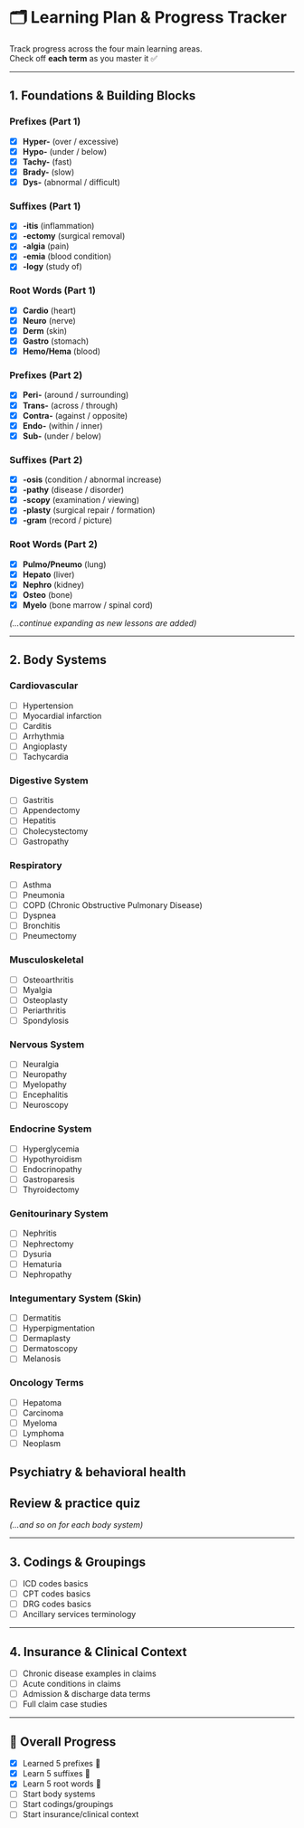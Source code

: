 # 🗂 Learning Plan & Progress Tracker

Track progress across the four main learning areas.  
Check off **each term** as you master it ✅  

---

## 1. Foundations & Building Blocks

### Prefixes (Part 1)
- [x] **Hyper-** (over / excessive)  
- [x] **Hypo-** (under / below)  
- [x] **Tachy-** (fast)  
- [x] **Brady-** (slow)  
- [x] **Dys-** (abnormal / difficult)  

### Suffixes (Part 1)
- [x] **-itis** (inflammation)  
- [x] **-ectomy** (surgical removal)  
- [x] **-algia** (pain)  
- [x] **-emia** (blood condition)  
- [x] **-logy** (study of)  

### Root Words (Part 1)
- [x] **Cardio** (heart)  
- [x] **Neuro** (nerve)  
- [x] **Derm** (skin)  
- [x] **Gastro** (stomach)  
- [x] **Hemo/Hema** (blood)  

### Prefixes (Part 2)
- [x] **Peri-** (around / surrounding)  
- [x] **Trans-** (across / through)  
- [x] **Contra-** (against / opposite)  
- [x] **Endo-** (within / inner)  
- [x] **Sub-** (under / below)  

### Suffixes (Part 2)
- [x] **-osis** (condition / abnormal increase)  
- [x] **-pathy** (disease / disorder)  
- [x] **-scopy** (examination / viewing)  
- [x] **-plasty** (surgical repair / formation)  
- [x] **-gram** (record / picture)  

### Root Words (Part 2)
- [x] **Pulmo/Pneumo** (lung)  
- [x] **Hepato** (liver)  
- [x] **Nephro** (kidney)  
- [x] **Osteo** (bone)  
- [x] **Myelo** (bone marrow / spinal cord)  

*(…continue expanding as new lessons are added)*  

---

## 2. Body Systems

### Cardiovascular
- [ ] Hypertension
- [ ] Myocardial infarction
- [ ] Carditis
- [ ] Arrhythmia
- [ ] Angioplasty
- [ ] Tachycardia

### Digestive System
- [ ] Gastritis
- [ ] Appendectomy
- [ ] Hepatitis
- [ ] Cholecystectomy
- [ ] Gastropathy

### Respiratory
- [ ] Asthma
- [ ] Pneumonia
- [ ] COPD (Chronic Obstructive Pulmonary Disease)
- [ ] Dyspnea
- [ ] Bronchitis
- [ ] Pneumectomy

### Musculoskeletal
- [ ] Osteoarthritis
- [ ] Myalgia
- [ ] Osteoplasty
- [ ] Periarthritis
- [ ] Spondylosis

### Nervous System
- [ ] Neuralgia
- [ ] Neuropathy
- [ ] Myelopathy
- [ ] Encephalitis
- [ ] Neuroscopy

### Endocrine System
- [ ] Hyperglycemia
- [ ] Hypothyroidism
- [ ] Endocrinopathy
- [ ] Gastroparesis
- [ ] Thyroidectomy

### Genitourinary System
- [ ] Nephritis
- [ ] Nephrectomy
- [ ] Dysuria
- [ ] Hematuria
- [ ] Nephropathy

### Integumentary System (Skin)
- [ ] Dermatitis
- [ ] Hyperpigmentation
- [ ] Dermaplasty
- [ ] Dermatoscopy
- [ ] Melanosis

### Oncology Terms
- [ ] Hepatoma
- [ ] Carcinoma
- [ ] Myeloma
- [ ] Lymphoma
- [ ] Neoplasm
## Psychiatry & behavioral health
## Review & practice quiz

*(…and so on for each body system)*  

---

## 3. Codings & Groupings
- [ ] ICD codes basics  
- [ ] CPT codes basics  
- [ ] DRG codes basics  
- [ ] Ancillary services terminology  

---

## 4. Insurance & Clinical Context
- [ ] Chronic disease examples in claims  
- [ ] Acute conditions in claims  
- [ ] Admission & discharge data terms  
- [ ] Full claim case studies  

---

## 🚀 Overall Progress
- [x] Learned 5 prefixes 🎉  
- [x] Learn 5 suffixes 🎉
- [x] Learn 5 root words 🎉  
- [ ] Start body systems  
- [ ] Start codings/groupings  
- [ ] Start insurance/clinical context  
